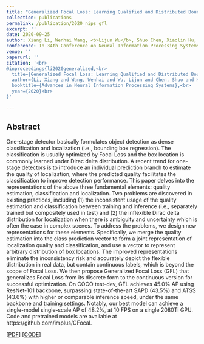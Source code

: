 ```yaml
---
title: "Generalized Focal Loss: Learning Qualified and Distributed Bounding Boxes for Dense Object Detection"
collection: publications
permalink: /publication/2020_nips_gfl
excerpt: ''
date: 2020-09-25
author: Xiang Li, Wenhai Wang, <b>Lijun Wu</b>, Shuo Chen, Xiaolin Hu, Jun Li, Jinhui Tang, Jian Yang
conference: In 34th Conference on Neural Information Processing Systems <b>(NeurIPS-2020)</b>
venue: ''
paperurl: ''
citation: '<br>
@inproceedings{li2020generalized,<br>
  title={Generalized Focal Loss: Learning Qualified and Distributed Bounding Boxes for Dense Object Detection},<br>
  author={Li, Xiang and Wang, Wenhai and Wu, Lijun and Chen, Shuo and Hu, Xiaolin and Li, Jun and Tang, Jinhui and Yang, Jian},<br>
  booktitle={Advances in Neural Information Processing Systems},<br>
  year={2020}<br>
}'

---
```

<h2><strong>Abstract</strong></h2>
One-stage detector basically formulates object detection as dense classification and localization (i.e., bounding box regression). The classification is usually optimized by Focal Loss and the box location is commonly learned under Dirac delta distribution. A recent trend for one-stage detectors is to introduce an individual prediction branch to estimate the quality of localization, where the predicted quality facilitates the classification to improve detection performance. This paper delves into the representations of the above three fundamental elements: quality estimation, classification and localization. Two problems are discovered in existing practices, including (1) the inconsistent usage of the quality estimation and classification between training and inference (i.e., separately trained but compositely used in test) and (2) the inflexible Dirac delta distribution for localization when there is ambiguity and uncertainty which is often the case in complex scenes. To address the problems, we design new representations for these elements. Specifically, we merge the quality estimation into the class prediction vector to form a joint representation of localization quality and classification, and use a vector to represent arbitrary distribution of box locations. The improved representations eliminate the inconsistency risk and accurately depict the flexible distribution in real data, but contain continuous labels, which is beyond the scope of Focal Loss. We then propose Generalized Focal Loss (GFL) that generalizes Focal Loss from its discrete form to the continuous version for successful optimization. On COCO test-dev, GFL achieves 45.0% AP using ResNet-101 backbone, surpassing state-of-the-art SAPD (43.5%) and ATSS (43.6%) with higher or comparable inference speed, under the same backbone and training settings. Notably, our best model can achieve a single-model single-scale AP of 48.2%, at 10 FPS on a single 2080Ti GPU. Code and pretrained models are available at https://github.com/implus/GFocal.

\[[PDF](https://arxiv.org/pdf/2006.04388.pdf)\]  \[[CODE](https://github.com/implus/GFocal)\]